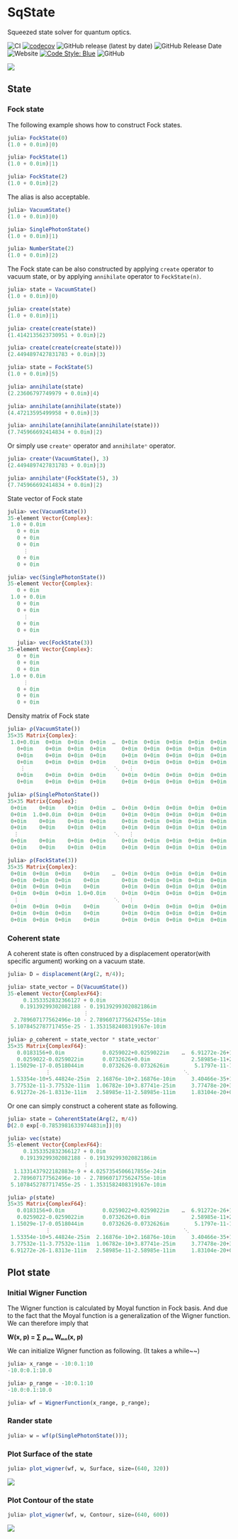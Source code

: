 # SqState

Squeezed state solver for quantum optics.

![CI](https://github.com/foldfelis/SqState.jl/workflows/CI/badge.svg)
[![codecov](https://codecov.io/gh/foldfelis/SqState.jl/branch/master/graph/badge.svg?token=LIVF96N05K)](https://codecov.io/gh/foldfelis/SqState.jl)
![GitHub release (latest by date)](https://img.shields.io/github/v/release/foldfelis/Sqstate.jl)
![GitHub Release Date](https://img.shields.io/github/release-date/foldfelis/SqState.jl)
![Website](https://img.shields.io/website?url=https%3A%2F%2Ffoldfelis.github.io%2FSqState.jl%2F)
[![Code Style: Blue](https://img.shields.io/badge/code%20style-blue-4495d1.svg)](https://github.com/invenia/BlueStyle)
![GitHub](https://img.shields.io/github/license/foldfelis/SqState.jl)

![](gallery/wigner_surface_|0>.png)

## State

### Fock state

The following example shows how to construct Fock states.

```julia
julia> FockState(0)
(1.0 + 0.0im)|0⟩

julia> FockState(1)
(1.0 + 0.0im)|1⟩

julia> FockState(2)
(1.0 + 0.0im)|2⟩
```

The alias is also acceptable.

```julia
julia> VacuumState()
(1.0 + 0.0im)|0⟩

julia> SinglePhotonState()
(1.0 + 0.0im)|1⟩

julia> NumberState(2)
(1.0 + 0.0im)|2⟩
```

The Fock state can be also constructed by applying `create` operator to vacuum state, or by applying `annihilate` operator to `FockState(n)`.

```julia
julia> state = VacuumState()
(1.0 + 0.0im)|0⟩

julia> create(state)
(1.0 + 0.0im)|1⟩

julia> create(create(state))
(1.4142135623730951 + 0.0im)|2⟩

julia> create(create(create(state)))
(2.4494897427831783 + 0.0im)|3⟩
```

```julia
julia> state = FockState(5)
(1.0 + 0.0im)|5⟩

julia> annihilate(state)
(2.23606797749979 + 0.0im)|4⟩

julia> annihilate(annihilate(state))
(4.47213595499958 + 0.0im)|3⟩

julia> annihilate(annihilate(annihilate(state)))
(7.745966692414834 + 0.0im)|2⟩
```

Or simply use `createⁿ` operator and `annihilateⁿ` operator.

```julia
julia> createⁿ(VacuumState(), 3)
(2.4494897427831783 + 0.0im)|3⟩

julia> annihilateⁿ(FockState(5), 3)
(7.745966692414834 + 0.0im)|2⟩
```

State vector of Fock state

```julia
julia> vec(VacuumState())
35-element Vector{Complex}:
 1.0 + 0.0im
   0 + 0im
   0 + 0im
   0 + 0im
     ⋮
   0 + 0im
   0 + 0im

julia> vec(SinglePhotonState())
35-element Vector{Complex}:
   0 + 0im
 1.0 + 0.0im
   0 + 0im
   0 + 0im
     ⋮
   0 + 0im
   0 + 0im

   julia> vec(FockState(3))
35-element Vector{Complex}:
   0 + 0im
   0 + 0im
   0 + 0im
 1.0 + 0.0im
     ⋮
   0 + 0im
   0 + 0im
   0 + 0im
```

Density matrix of Fock state

```julia
julia> ρ(VacuumState())
35×35 Matrix{Complex}:
 1.0+0.0im  0+0im  0+0im  0+0im  …  0+0im  0+0im  0+0im  0+0im  0+0im
   0+0im    0+0im  0+0im  0+0im     0+0im  0+0im  0+0im  0+0im  0+0im
   0+0im    0+0im  0+0im  0+0im     0+0im  0+0im  0+0im  0+0im  0+0im
   0+0im    0+0im  0+0im  0+0im     0+0im  0+0im  0+0im  0+0im  0+0im
    ⋮                            ⋱   ⋮
   0+0im    0+0im  0+0im  0+0im     0+0im  0+0im  0+0im  0+0im  0+0im
   0+0im    0+0im  0+0im  0+0im     0+0im  0+0im  0+0im  0+0im  0+0im

julia> ρ(SinglePhotonState())
35×35 Matrix{Complex}:
 0+0im    0+0im    0+0im  0+0im  …  0+0im  0+0im  0+0im  0+0im  0+0im
 0+0im  1.0+0.0im  0+0im  0+0im     0+0im  0+0im  0+0im  0+0im  0+0im
 0+0im    0+0im    0+0im  0+0im     0+0im  0+0im  0+0im  0+0im  0+0im
 0+0im    0+0im    0+0im  0+0im     0+0im  0+0im  0+0im  0+0im  0+0im
  ⋮                              ⋱   ⋮
 0+0im    0+0im    0+0im  0+0im     0+0im  0+0im  0+0im  0+0im  0+0im
 0+0im    0+0im    0+0im  0+0im     0+0im  0+0im  0+0im  0+0im  0+0im

julia> ρ(FockState(3))
35×35 Matrix{Complex}:
 0+0im  0+0im  0+0im    0+0im    …  0+0im  0+0im  0+0im  0+0im  0+0im
 0+0im  0+0im  0+0im    0+0im       0+0im  0+0im  0+0im  0+0im  0+0im
 0+0im  0+0im  0+0im    0+0im       0+0im  0+0im  0+0im  0+0im  0+0im
 0+0im  0+0im  0+0im  1.0+0.0im     0+0im  0+0im  0+0im  0+0im  0+0im
  ⋮                              ⋱   ⋮
 0+0im  0+0im  0+0im    0+0im       0+0im  0+0im  0+0im  0+0im  0+0im
 0+0im  0+0im  0+0im    0+0im       0+0im  0+0im  0+0im  0+0im  0+0im
 0+0im  0+0im  0+0im    0+0im       0+0im  0+0im  0+0im  0+0im  0+0im
```

### Coherent state

A coherent state is often construced by a displacement operator(with specific argument) working on a vacuum state.

```julia
julia> D = displacement(Arg(2, π/4));

julia> state_vector = D(VacuumState())
35-element Vector{ComplexF64}:
     0.1353352832366127 + 0.0im
    0.19139299302082188 - 0.19139299302082186im
                        ⋮
  2.789607177562496e-10 - 2.7896071775624755e-10im
 5.1078452787717455e-25 - 1.3531582408319167e-10im

julia> ρ_coherent = state_vector * state_vector'
35×35 Matrix{ComplexF64}:
   0.0183156+0.0im            0.0259022+0.0259022im    …  6.91272e-26+1.8313e-11im
   0.0259022-0.0259022im      0.0732626+0.0im             2.58985e-11+2.58985e-11im
 1.15029e-17-0.0518044im      0.0732626-0.0732626im        5.1797e-11-1.8402e-25im
            ⋮                                          ⋱
 1.53354e-10+5.44824e-25im  2.16876e-10+2.16876e-10im     3.40466e-35+1.53332e-19im
 3.77532e-11-3.77532e-11im  1.06782e-10+3.87741e-25im     3.77478e-20+3.77478e-20im
 6.91272e-26-1.8313e-11im   2.58985e-11-2.58985e-11im     1.83104e-20+0.0im
```

Or one can simply construct a coherent state as following.

```julia
julia> state = CoherentState(Arg(2, π/4))
D(2.0 exp[-0.7853981633974483im])|0⟩

julia> vec(state)
35-element Vector{ComplexF64}:
     0.1353352832366127 + 0.0im
    0.19139299302082188 - 0.19139299302082186im
                        ⋮
  1.1331437922182883e-9 + 4.0257354506617855e-24im
  2.789607177562496e-10 - 2.7896071775624755e-10im
 5.1078452787717455e-25 - 1.3531582408319167e-10im

julia> ρ(state)
35×35 Matrix{ComplexF64}:
   0.0183156+0.0im            0.0259022+0.0259022im    …  6.91272e-26+1.8313e-11im
   0.0259022-0.0259022im      0.0732626+0.0im             2.58985e-11+2.58985e-11im
 1.15029e-17-0.0518044im      0.0732626-0.0732626im        5.1797e-11-1.8402e-25im
            ⋮                                          ⋱
 1.53354e-10+5.44824e-25im  2.16876e-10+2.16876e-10im     3.40466e-35+1.53332e-19im
 3.77532e-11-3.77532e-11im  1.06782e-10+3.87741e-25im     3.77478e-20+3.77478e-20im
 6.91272e-26-1.8313e-11im   2.58985e-11-2.58985e-11im     1.83104e-20+0.0im
```

## Plot state

### Initial Wigner Function

The Wigner function is calculated by Moyal function in Fock basis. And due to the fact that the Moyal function is a generalization of the Wigner function. We can therefore imply that

**W(x, p) = ∑ ρₘₙ Wₘₙ(x, p)**

We can initialize Wigner function as following. (It takes a while~~)

```julia
julia> x_range = -10:0.1:10
-10.0:0.1:10.0

julia> p_range = -10:0.1:10
-10.0:0.1:10.0

julia> wf = WignerFunction(x_range, p_range);
```

### Rander state

```julia
julia> w = wf(ρ(SinglePhotonState()));
```

### Plot **Surface** of the state

```julia
julia> plot_wigner(wf, w, Surface, size=(640, 320))
```

![](gallary/../gallery/wigner_surface_|1>.png)

### Plot **Contour** of the state

```julia
julia> plot_wigner(wf, w, Contour, size=(640, 600))
```

![](gallary/../gallery/wigner_contour_|1>.png)
